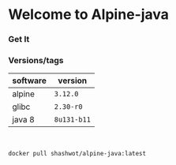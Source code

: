 # Welcome to Alpine-java

### Get It


### Versions/tags

| software     | version      |
|--------------|--------------|
| alpine       | `3.12.0`     |
| glibc        | `2.30-r0`    |
| java 8       | `8u131-b11`  |

<br>

`docker pull shashwot/alpine-java:latest`
